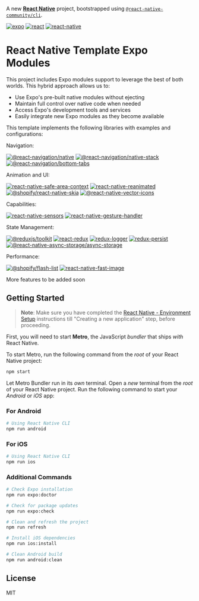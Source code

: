 A new [**React Native**](https://reactnative.dev) project, bootstrapped using [`@react-native-community/cli`](https://github.com/react-native-community/cli).

[![expo](https://img.shields.io/badge/expo-53.0.8-blue)](https://expo.dev/)
[![react](https://img.shields.io/badge/react-19.0.0-blue)](https://reactjs.org/)
[![react-native](https://img.shields.io/badge/react--native-0.79.2-blue)](https://reactnative.dev/)

# React Native Template Expo Modules

This project includes Expo modules support to leverage the best of both worlds. This hybrid approach allows us to:

- Use Expo's pre-built native modules without ejecting
- Maintain full control over native code when needed
- Access Expo's development tools and services
- Easily integrate new Expo modules as they become available

This template implements the following libraries with examples and configurations:

Navigation:

[![@react-navigation/native](https://img.shields.io/badge/@react--navigation/native-^6.x-blue)](https://reactnavigation.org/docs/getting-started/)
[![@react-navigation/native-stack](https://img.shields.io/badge/@react--navigation/native--stack-^6.x-blue)](https://reactnavigation.org/docs/stack-navigator/)
[![@react-navigation/bottom-tabs](https://img.shields.io/badge/@react--navigation/bottom--tabs-^6.6.1-blue)](https://reactnavigation.org/docs/bottom-tab-navigator/)

Animation and UI:

[![react-native-safe-area-context](https://img.shields.io/badge/react--native--safe--area--context-5.4.0-blue)](https://github.com/th3rdwave/react-native-safe-area-context)
[![react-native-reanimated](https://img.shields.io/badge/react--native--reanimated-~3.17.4-blue)](https://docs.swmansion.com/react-native-reanimated/)
[![@shopify/react-native-skia](https://img.shields.io/badge/@shopify/react--native--skia-2.0.0--next.2-blue)](https://shopify.github.io/react-native-skia/)
[![@react-native-vector-icons](https://img.shields.io/badge/@react--native--vector--icons/common-^11.0.0-blue)](https://github.com/oblador/react-native-vector-icons)

Capabilities:

[![react-native-sensors](https://img.shields.io/badge/react--native--sensors-~7.3.6-blue)](https://github.com/react-native-sensors/react-native-sensors)
[![react-native-gesture-handler](https://img.shields.io/badge/react--native--gesture--handler-~2.24.0-blue)](https://docs.swmansion.com/react-native-gesture-handler/)

State Management:

[![@reduxjs/toolkit](https://img.shields.io/badge/@reduxjs/toolkit-^2.4.0-blue)](https://redux-toolkit.js.org/)
[![react-redux](https://img.shields.io/badge/react--redux-^9.1.2-blue)](https://react-redux.js.org/)
[![redux-logger](https://img.shields.io/badge/redux--logger-^3.0.6-blue)](https://github.com/LogRocket/redux-logger)
[![redux-persist](https://img.shields.io/badge/redux--persist-^6.0.0-blue)](https://github.com/rt2zz/redux-persist)
[![@react-native-async-storage/async-storage](https://img.shields.io/badge/@react--native--async--storage/async--storage-2.1.2-blue)](https://react-native-async-storage.github.io/async-storage/)

Performance:

[![@shopify/flash-list](https://img.shields.io/badge/@shopify/flash--list-1.7.6-blue)](https://shopify.github.io/flash-list/)
[![react-native-fast-image](https://img.shields.io/badge/react--native--fast--image-^8.6.3-blue)](https://github.com/DylanVann/react-native-fast-image)

More features to be added soon

## Getting Started

> **Note**: Make sure you have completed the [React Native - Environment Setup](https://reactnative.dev/docs/environment-setup) instructions till "Creating a new application" step, before proceeding.

First, you will need to start **Metro**, the JavaScript _bundler_ that ships _with_ React Native.

To start Metro, run the following command from the _root_ of your React Native project:

```bash
npm start
```

Let Metro Bundler run in its _own_ terminal. Open a _new_ terminal from the _root_ of your React Native project. Run the following command to start your _Android_ or _iOS_ app:

### For Android

```bash
# Using React Native CLI
npm run android
```

### For iOS

```bash
# Using React Native CLI
npm run ios
```

### Additional Commands

```bash
# Check Expo installation
npm run expo:doctor

# Check for package updates
npm run expo:check

# Clean and refresh the project
npm run refresh

# Install iOS dependencies
npm run ios:install

# Clean Android build
npm run android:clean
```

## License

MIT

